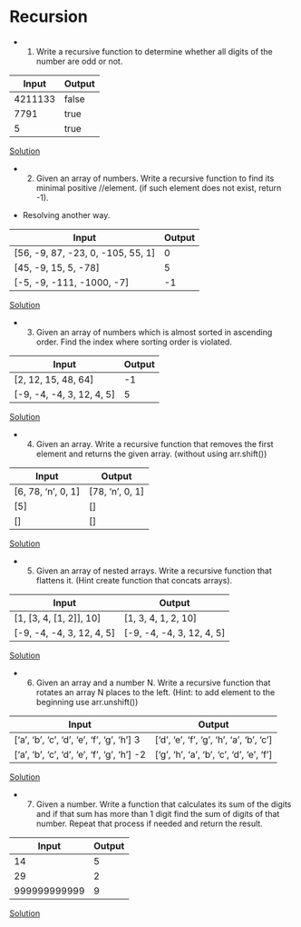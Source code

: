 # Recursion

- 1. Write a recursive function to determine whether all digits of the number are odd or not.

| Input   | Output |
| ------- | ------ |
| 4211133 | false  |
| 7791    | true   |
| 5       | true   |

[Solution](oddOrEven.js)

- 2. Given an array of numbers. Write a recursive function to find its minimal positive
     //element. (if such element does not exist, return -1).

- Resolving another way.

| Input                             | Output |
| --------------------------------- | ------ |
| [56, -9, 87, -23, 0, -105, 55, 1] | 0      |
| [45, -9, 15, 5, -78]              | 5      |
| [-5, -9, -111, -1000, -7]         | -1     |

[Solution](minPositiveNum.js)

- 3. Given an array of numbers which is almost sorted in ascending order. Find the index where sorting order is violated.

| Input                     | Output |
| ------------------------- | ------ |
| [2, 12, 15, 48, 64]       | -1     |
| [-9, -4, -4, 3, 12, 4, 5] | 5      |

[Solution](isViolated.js)

- 4. Given an array. Write a recursive function that removes the first element and returns the given array. (without using arr.shift())

| Input              | Output          |
| ------------------ | --------------- |
| [6, 78, ‘n’, 0, 1] | [78, ‘n’, 0, 1] |
| [5]                | []              |
| []                 | []              |

[Solution](notShift.js)

- 5. Given an array of nested arrays. Write a recursive function that flattens it. (Hint create function that concats arrays).

| Input                     | Output                    |
| ------------------------- | ------------------------- |
| [1, [3, 4, [1, 2]], 10]   | [1, 3, 4, 1, 2, 10]       |
| [-9, -4, -4, 3, 12, 4, 5] | [-9, -4, -4, 3, 12, 4, 5] |

[Solution](flattens.js)

- 6. Given an array and a number N. Write a recursive function that rotates an array N places to the left. (Hint: to add element to the beginning use arr.unshift())

| Input                                       | Output                                   |
| ------------------------------------------- | ---------------------------------------- |
| [‘a’, ‘b’, ‘c’, ‘d’, ‘e’, ‘f’, ‘g’, ‘h’] 3  | [‘d’, ‘e’, ‘f’, ‘g’, ‘h’, ‘a’, ‘b’, ‘c’] |
| [‘a’, ‘b’, ‘c’, ‘d’, ‘e’, ‘f’, ‘g’, ‘h’] -2 | [‘g’, ‘h’, ‘a’, ‘b’, ‘c’, ‘d’, ‘e’, ‘f’] |

[Solution](rotateNum.js)

- 7. Given a number. Write a function that calculates its sum of the digits and if that sum has more than 1 digit find the sum of digits of that number. Repeat that process if needed and return the result.

| Input        | Output |
| ------------ | ------ |
| 14           | 5      |
| 29           | 2      |
| 999999999999 | 9      |

[Solution](sumOfDigits.js)
